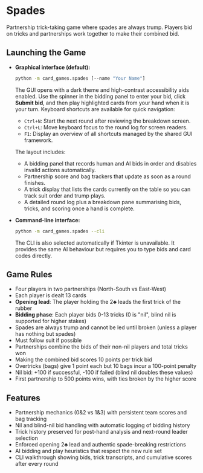 # Spades

Partnership trick-taking game where spades are always trump. Players bid on tricks and partnerships work together to make their combined bid.

## Launching the Game

- **Graphical interface (default):**

  ```bash
  python -m card_games.spades [--name "Your Name"]
  ```

  The GUI opens with a dark theme and high-contrast accessibility aids enabled. Use the spinner in the bidding panel to
  enter your bid, click **Submit bid**, and then play highlighted cards from your hand when it is your turn. Keyboard
  shortcuts are available for quick navigation:

  - `Ctrl+N`: Start the next round after reviewing the breakdown screen.
  - `Ctrl+L`: Move keyboard focus to the round log for screen readers.
  - `F1`: Display an overview of all shortcuts managed by the shared GUI framework.

  The layout includes:

  - A bidding panel that records human and AI bids in order and disables invalid actions automatically.
  - Partnership score and bag trackers that update as soon as a round finishes.
  - A trick display that lists the cards currently on the table so you can track suit order and trump plays.
  - A detailed round log plus a breakdown pane summarising bids, tricks, and scoring once a hand is complete.

- **Command-line interface:**

  ```bash
  python -m card_games.spades --cli
  ```

  The CLI is also selected automatically if Tkinter is unavailable. It provides the same AI behaviour but requires you to
  type bids and card codes directly.

## Game Rules

- Four players in two partnerships (North-South vs East-West)
- Each player is dealt 13 cards
- **Opening lead**: The player holding the 2♣ leads the first trick of the rubber
- **Bidding phase**: Each player bids 0-13 tricks (0 is "nil", blind nil is supported for higher stakes)
- Spades are always trump and cannot be led until broken (unless a player has nothing but spades)
- Must follow suit if possible
- Partnerships combine the bids of their non-nil players and total tricks won
- Making the combined bid scores 10 points per trick bid
- Overtricks (bags) give 1 point each but 10 bags incur a 100-point penalty
- Nil bid: +100 if successful, -100 if failed (blind nil doubles these values)
- First partnership to 500 points wins, with ties broken by the higher score

## Features

- Partnership mechanics (0&2 vs 1&3) with persistent team scores and bag tracking
- Nil and blind-nil bid handling with automatic logging of bidding history
- Trick history preserved for post-hand analysis and next-round leader selection
- Enforced opening 2♣ lead and authentic spade-breaking restrictions
- AI bidding and play heuristics that respect the new rule set
- CLI walkthrough showing bids, trick transcripts, and cumulative scores after every round
